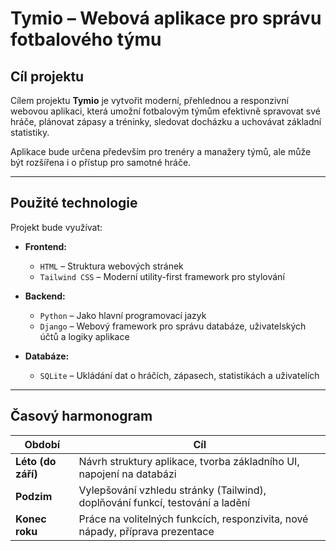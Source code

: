 # Tymio – Webová aplikace pro správu fotbalového týmu

## Cíl projektu

Cílem projektu **Tymio** je vytvořit moderní, přehlednou a responzivní webovou aplikaci, která umožní fotbalovým týmům efektivně spravovat své hráče, plánovat zápasy a tréninky, sledovat docházku a uchovávat základní statistiky.

Aplikace bude určena především pro trenéry a manažery týmů, ale může být rozšířena i o přístup pro samotné hráče.

---

## Použité technologie

Projekt bude využívat:

- **Frontend:**
  - `HTML` – Struktura webových stránek
  - `Tailwind CSS` – Moderní utility-first framework pro stylování

- **Backend:**
  - `Python` – Jako hlavní programovací jazyk
  - `Django` – Webový framework pro správu databáze, uživatelských účtů a logiky aplikace

- **Databáze:**
  - `SQLite` – Ukládání dat o hráčích, zápasech, statistikách a uživatelích

---

## Časový harmonogram

| Období              | Cíl                                                           |
|---------------------|---------------------------------------------------------------------------------|
| **Léto (do září)**  | Návrh struktury aplikace, tvorba základního UI, napojení na databázi           |
| **Podzim**          | Vylepšování vzhledu stránky (Tailwind), doplňování funkcí, testování a ladění  |
| **Konec roku**      | Práce na volitelných funkcích, responzivita, nové nápady, příprava prezentace  |
